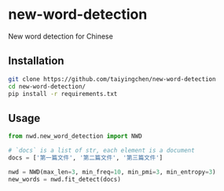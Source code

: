 # new-word-detection

New word detection for Chinese

## Installation

```sh
git clone https://github.com/taiyingchen/new-word-detection
cd new-word-detection/
pip install -r requirements.txt
```

## Usage

```python
from nwd.new_word_detection import NWD

# `docs` is a list of str, each element is a document
docs = ['第一篇文件', '第二篇文件', '第三篇文件']

nwd = NWD(max_len=3, min_freq=10, min_pmi=3, min_entropy=3)
new_words = nwd.fit_detect(docs)
```

